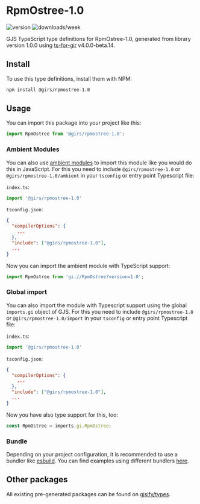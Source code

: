 
# RpmOstree-1.0

![version](https://img.shields.io/npm/v/@girs/rpmostree-1.0)
![downloads/week](https://img.shields.io/npm/dw/@girs/rpmostree-1.0)


GJS TypeScript type definitions for RpmOstree-1.0, generated from library version 1.0.0 using [ts-for-gir](https://github.com/gjsify/ts-for-gir) v4.0.0-beta.14.


## Install

To use this type definitions, install them with NPM:
```bash
npm install @girs/rpmostree-1.0
```

## Usage

You can import this package into your project like this:
```ts
import RpmOstree from '@girs/rpmostree-1.0';
```

### Ambient Modules

You can also use [ambient modules](https://github.com/gjsify/ts-for-gir/tree/main/packages/cli#ambient-modules) to import this module like you would do this in JavaScript.
For this you need to include `@girs/rpmostree-1.0` or `@girs/rpmostree-1.0/ambient` in your `tsconfig` or entry point Typescript file:

`index.ts`:
```ts
import '@girs/rpmostree-1.0'
```

`tsconfig.json`:
```json
{
  "compilerOptions": {
    ...
  },
  "include": ["@girs/rpmostree-1.0"],
  ...
}
```

Now you can import the ambient module with TypeScript support: 

```ts
import RpmOstree from 'gi://RpmOstree?version=1.0';
```

### Global import

You can also import the module with Typescript support using the global `imports.gi` object of GJS.
For this you need to include `@girs/rpmostree-1.0` or `@girs/rpmostree-1.0/import` in your `tsconfig` or entry point Typescript file:

`index.ts`:
```ts
import '@girs/rpmostree-1.0'
```

`tsconfig.json`:
```json
{
  "compilerOptions": {
    ...
  },
  "include": ["@girs/rpmostree-1.0"],
  ...
}
```

Now you have also type support for this, too:

```ts
const RpmOstree = imports.gi.RpmOstree;
```

### Bundle

Depending on your project configuration, it is recommended to use a bundler like [esbuild](https://esbuild.github.io/). You can find examples using different bundlers [here](https://github.com/gjsify/ts-for-gir/tree/main/examples).

## Other packages

All existing pre-generated packages can be found on [gjsify/types](https://github.com/gjsify/types).


